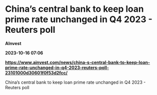# China’s central bank to keep loan prime rate unchanged in Q4 2023 - Reuters poll
**AInvest**

**2023-10-16 07:06**

**https://www.ainvest.com/news/china-s-central-bank-to-keep-loan-prime-rate-unchanged-in-q4-2023-reuters-poll-23101000d30601f0f53d2fcc/**

China’s central bank to keep loan prime rate unchanged in Q4 2023 - Reuters poll
